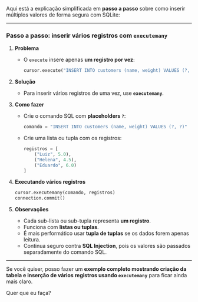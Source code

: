 Aqui está a explicação simplificada em **passo a passo** sobre como inserir múltiplos valores de forma segura com SQLite:

---

### Passo a passo: inserir vários registros com `executemany`

1. **Problema**

   * O `execute` insere apenas **um registro por vez**:

     ```python
     cursor.execute("INSERT INTO customers (name, weight) VALUES (?, ?)", ("Joana", 4.0))
     ```

2. **Solução**

   * Para inserir vários registros de uma vez, use **`executemany`**.

3. **Como fazer**

   * Crie o comando SQL com **placeholders `?`**:

     ```python
     comando = "INSERT INTO customers (name, weight) VALUES (?, ?)"
     ```
   * Crie uma lista ou tupla com os registros:

     ```python
     registros = [
         ("Luiz", 5.0),
         ("Helena", 4.5),
         ("Eduardo", 6.0)
     ]
     ```

4. **Executando vários registros**

   ```python
   cursor.executemany(comando, registros)
   connection.commit()
   ```

5. **Observações**

   * Cada sub-lista ou sub-tupla representa **um registro**.
   * Funciona com **listas ou tuplas**.
   * É mais performático usar **tupla de tuplas** se os dados forem apenas leitura.
   * Continua seguro contra **SQL Injection**, pois os valores são passados separadamente do comando SQL.

---

Se você quiser, posso fazer um **exemplo completo mostrando criação da tabela e inserção de vários registros usando `executemany`** para ficar ainda mais claro.

Quer que eu faça?
